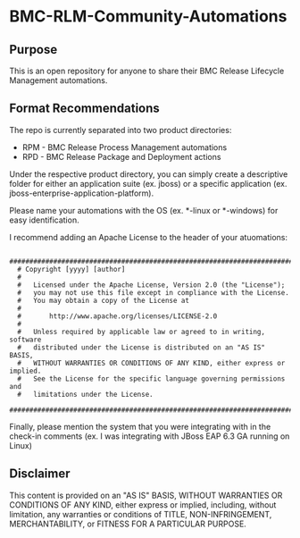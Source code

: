 # BMC-RLM-Community-Automations

## Purpose
This is an open repository for anyone to share their BMC Release Lifecycle Management automations.

## Format Recommendations
The repo is currently separated into two product directories:
* RPM - BMC Release Process Management automations
* RPD - BMC Release Package and Deployment actions

Under the respective product directory, you can simply create a descriptive folder for either an application suite (ex. jboss) or a specific application (ex. jboss-enterprise-application-platform).   

Please name your automations with the OS (ex. *-linux or *-windows) for easy identification.

I recommend adding an Apache License to the header of your atuomations:
```
  #############################################################################
  # Copyright [yyyy] [author]
  #
  #   Licensed under the Apache License, Version 2.0 (the "License");
  #   you may not use this file except in compliance with the License.
  #   You may obtain a copy of the License at
  #
  #       http://www.apache.org/licenses/LICENSE-2.0
  #
  #   Unless required by applicable law or agreed to in writing, software
  #   distributed under the License is distributed on an "AS IS" BASIS,
  #   WITHOUT WARRANTIES OR CONDITIONS OF ANY KIND, either express or implied.
  #   See the License for the specific language governing permissions and
  #   limitations under the License.
  #############################################################################  
```
Finally, please mention the system that you were integrating with in the check-in comments (ex. I was integrating with JBoss EAP 6.3 GA running on Linux)

## Disclaimer
This content is provided on an "AS IS" BASIS, WITHOUT WARRANTIES OR CONDITIONS OF ANY KIND, either express or implied, including, without limitation, any warranties or conditions of TITLE, NON-INFRINGEMENT, MERCHANTABILITY, or FITNESS FOR A PARTICULAR PURPOSE.
